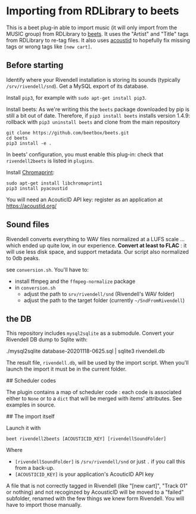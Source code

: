# Importing from RDLibrary to beets

This is a beet plug-in able to import music (it will only import from the MUSIC group)
from RDLibrary to [beets](https://beets.io).
It uses the "Artist" and "Title" tags from RDLibrary to re-tag files.
It also uses [acoustid](https://acoustid.org) to hopefully fix missing tags or wrong tags like `[new cart]`.

## Before starting

Identify where your Rivendell installation is storing its sounds (typically `/srv/rivendell/snd`).
Get a MySQL export of its database.

Install `pip3`, for example with `sudo apt-get install pip3`.

Install beets: As we're writing this the `beets` package downloaded by pip is still a bit out of date.
Therefore, if `pip3 install beets` installs version 1.4.9: rollback with `pip3 uninstall beets`
and clone from the main repository

    git clone https://github.com/beetbox/beets.git
    cd beets
    pip3 install -e .

In beets' configuration, you must enable this plug-in:
check that `rivendell2beets` is listed in `plugins`.

Install [Chromaprint](https://acoustid.org/chromaprint):

    sudo apt-get install libchromaprint1
    pip3 install pyacoustid

You will need an AcouticID API key: register as an application at https://acoustid.org/

## Sound files

Rivendell converts everything to WAV files normalized at a LUFS scale ... which ended up quite low, in our experience. **Convert at least to FLAC** : it will use less disk space, and support metadata.
Our script also normalized to 0db peaks.

see `conversion.sh`. You'll have to:

* install ffmpeg and the `ffmpeg-normalize` package
* in `conversion.sh`
    - adjust the path to `srv/rivendell/snd` (Rivendell's WAV folder)
    - adjust the path to the target folder (currently `~/SndFromRivendell`)

## the DB

This repository includes `mysql2sqlite` as a submodule.
Convert your Rivendell DB dump to Sqlite with:

./mysql2sqlite database-20201118-0625.sql | sqlite3 rivendell.db

The result file, `rivendell.db`, will be used by the import script.
When you'll launch the import it must be in the current folder.

## Scheduler codes

The plugin contains a map of scheduler code : each code is associated either to `None`
or to a `dict` that will be merged with items' attributes.
See examples in source.

## The import itself

Launch it with

    beet rivendell2beets [ACOUSTICID_KEY] [rivendellSoundFolder]

Where

* `[rivendellSoundFolder]` is `/srv/rivendell/snd` or just `.` if you call this from a back-up.
* `[ACOUSTICID_KEY]` is your application's AcouticID API key

A file that is not correctly tagged in Rivendell (like "[new cart]", "Track 01" or nothing)
and not recoginzed by AcousticID will be moved to a "failed" subfolder,
renamed with the few things we knew form Rivendell. You will have to import those manually.
